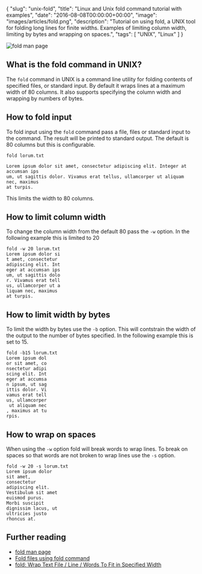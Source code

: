 {
  "slug": "unix-fold",
  "title": "Linux and Unix fold command tutorial with examples",
  "date": "2016-08-08T00:00:00+00:00",
  "image": "images/articles/fold.png",
  "description": "Tutorial on using fold, a UNIX tool for folding long lines for finite widths. Examples of limiting column width, limiting by bytes and wrapping on spaces.",
  "tags": [
    "UNIX",
    "Linux"
  ]
}

![fold man page][1]

## What is the fold command in UNIX?

The `fold` command in UNIX is a command line utility for folding contents of specified files, or standard input. By default it wraps lines at a maximum width of 80 columns. It also supports specifying the column width and wrapping by numbers of bytes.

## How to fold input

To fold input using the `fold` command pass a file, files or standard input to the command. The result will be printed to standard output. The default is 80 columns but this is configurable. 

    fold lorum.txt

    Lorem ipsum dolor sit amet, consectetur adipiscing elit. Integer at accumsan ips
    um, ut sagittis dolor. Vivamus erat tellus, ullamcorper ut aliquam nec, maximus
    at turpis. 

This limits the width to 80 columns.

## How to limit column width

To change the column width from the default 80 pass the `-w` option. In the following example this is limited to 20

    fold -w 20 lorum.txt
    Lorem ipsum dolor si
    t amet, consectetur
    adipiscing elit. Int
    eger at accumsan ips
    um, ut sagittis dolo
    r. Vivamus erat tell
    us, ullamcorper ut a
    liquam nec, maximus
    at turpis.

## How to limit width by bytes

To limit the width by bytes use the `-b` option. This will contstrain the width of the output to the number of bytes specified. In the following example this is set to 15.

    fold -b15 lorum.txt
    Lorem ipsum dol
    or sit amet, co
    nsectetur adipi
    scing elit. Int
    eger at accumsa
    n ipsum, ut sag
    ittis dolor. Vi
    vamus erat tell
    us, ullamcorper
     ut aliquam nec
    , maximus at tu
    rpis.

## How to wrap on spaces

When using the `-w` option fold will break words to wrap lines. To break on spaces so that words are not broken to wrap lines use the `-s` option.


    fold -w 20 -s lorum.txt
    Lorem ipsum dolor
    sit amet,
    consectetur
    adipiscing elit.
    Vestibulum sit amet
    euismod purus.
    Morbi suscipit
    dignissim lacus, ut
    ultricies justo
    rhoncus at.

## Further reading

* [fold man page][2]
* [Fold files using fold command][3]
* [fold: Wrap Text File / Line / Words To Fit in Specified Width][4]


[1]: /images/articles/fold.png
[2]: http://linux.die.net/man/1/fold
[3]: http://www.theunixschool.com/2011/08/fold-files-using-fold-command.html
[4]: http://www.cyberciti.biz/tips/linux-unix-word-wrap-command.html
